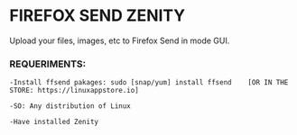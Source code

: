 # FIREFOX SEND ZENITY
Upload your files, images, etc to Firefox Send in mode GUI.

### REQUERIMENTS:
```
-Install ffsend pakages: sudo [snap/yum] install ffsend    [OR IN THE STORE: https://linuxappstore.io]

-SO: Any distribution of Linux

-Have installed Zenity
```
